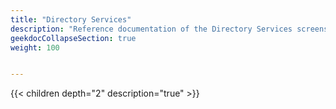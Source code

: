 ```yaml
---
title: "Directory Services"
description: "Reference documentation of the Directory Services screens."
geekdocCollapseSection: true
weight: 100


---
```


{{< children depth="2" description="true" >}}
